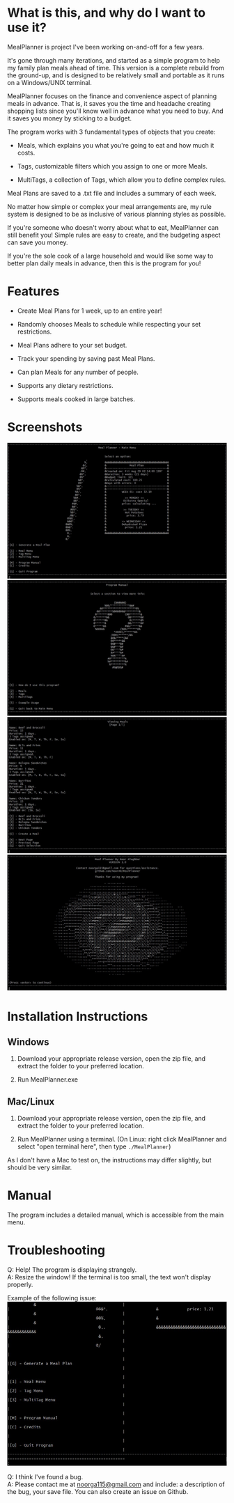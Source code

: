 # What is this, and why do I want to use it?

MealPlanner is project I've been working on-and-off for a few years. 

It's gone through many iterations, and started as a simple program to help my family plan meals ahead of time. This version is a complete rebuild from the ground-up, and is designed to be relatively small and portable as it runs on a Windows/UNIX terminal.

MealPlanner focuses on the finance and convenience aspect of planning meals in advance. That is, it saves you the time and headache creating shopping lists since you'll know well in advance what you need to buy. And it saves you money by sticking to a budget.

The program works with 3 fundamental types of objects that you create:

- Meals, which explains you what you're going to eat and how much it costs.

- Tags, customizable filters which you assign to one or more Meals.

- MultiTags, a collection of Tags, which allow you to define complex rules.

Meal Plans are saved to a .txt file and includes a summary of each week.

No matter how simple or complex your meal arrangements are, my rule system is designed to be as inclusive of various planning styles as possible.

If you're someone who doesn't worry about what to eat, MealPlanner can still benefit you! Simple rules are easy to create, and the budgeting aspect can save you money.

If you're the sole cook of a large household and would like some way to better plan daily meals in advance, then this is the program for you!

# Features

- Create Meal Plans for 1 week, up to an entire year!

- Randomly chooses Meals to schedule while respecting your set restrictions.

- Meal Plans adhere to your set budget.

- Track your spending by saving past Meal Plans.

- Can plan Meals for any number of people.

- Supports any dietary restrictions.

- Supports meals cooked in large batches.


# Screenshots
![mainmenu](https://github.com/NoorA0/MealPlanner/blob/main/screenshots/01_mainmenu.jpg)
![manual](https://github.com/NoorA0/MealPlanner/blob/main/screenshots/02_manual.jpg)
![mealmenu](https://github.com/NoorA0/MealPlanner/blob/main/screenshots/04_mealmenu.jpg)
![credits](https://github.com/NoorA0/MealPlanner/blob/main/screenshots/03_credits.jpg)

# Installation Instructions

## Windows

1. Download your appropriate release version, open the zip file, and extract the folder to your preferred location.

2. Run MealPlanner.exe 

## Mac/Linux

1. Download your appropriate release version, open the zip file, and extract the folder to your preferred location.

2. Run MealPlanner using a terminal. (On Linux: right click MealPlanner and select "open terminal here", then type `./MealPlanner`)

As I don't have a Mac to test on, the instructions may differ slightly, but should be very similar.

# Manual

The program includes a detailed manual, which is accessible from the main menu.

# Troubleshooting

Q: Help! The program is displaying strangely.\
A: Resize the window! If the terminal is too small, the text won't display properly.


Example of the following issue:
![SmallWindow](https://github.com/NoorA0/MealPlanner/blob/main/screenshots/05_windowtoosmall.jpg)



Q: I think I've found a bug.\
A: Please contact me at noorga115@gmail.com and include: a description of the bug, your save file. You can also create an issue on Github.
